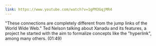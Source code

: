 ```yaml
---
link: https://www.youtube.com/watch?v=1gPM3GqjMR4
---
```

"These connections are completely different from the jump links of the World Wide Web." Ted Nelson talking about Xanadu and its features, a project he started with the aim to formalize concepts like the "hyperlink", among many others. (01:49)